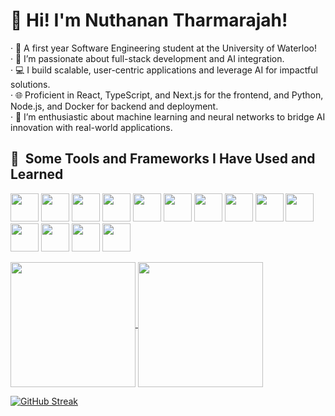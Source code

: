 <h1> 👋 Hi! I'm Nuthanan Tharmarajah! </h1>

· 👋 A first year Software Engineering student at the University of Waterloo! <br>
· 🚀 I’m passionate about full-stack development and AI integration.  <br>
· 💻 I build scalable, user-centric applications and leverage AI for impactful solutions. <br>
· 🌐 Proficient in React, TypeScript, and Next.js for the frontend, and Python, Node.js, and Docker for backend and deployment.  <br>
· 🤖 I’m enthusiastic about machine learning and neural networks to bridge AI innovation with real-world applications.  <br>

<h2> 🚀 &nbsp;Some Tools and Frameworks I Have Used and Learned</h2>
<p align="left">
<img src="https://cdn.jsdelivr.net/gh/devicons/devicon@latest/icons/html5/html5-original-wordmark.svg" width="45" height="45"/>
<img src="https://cdn.jsdelivr.net/gh/devicons/devicon@latest/icons/css3/css3-original.svg" width="45" height="45"/>
<img src="https://cdn.jsdelivr.net/gh/devicons/devicon@latest/icons/javascript/javascript-original.svg" width="45" height="45" />
<img src="https://cdn.jsdelivr.net/gh/devicons/devicon@latest/icons/typescript/typescript-original.svg" width="45" height="45" />
<img src="https://cdn.jsdelivr.net/gh/devicons/devicon@latest/icons/react/react-original.svg" width="45" height="45"/>
<img src="https://cdn.jsdelivr.net/gh/devicons/devicon@latest/icons/flask/flask-original.svg" width="45" height="45"/>
<img src="https://cdn.jsdelivr.net/gh/devicons/devicon@latest/icons/tailwindcss/tailwindcss-original.svg" width="45" height="45"/>
<img src="https://cdn.jsdelivr.net/gh/devicons/devicon@latest/icons/python/python-original.svg" width="45" height="45"/>
<img src="https://cdn.jsdelivr.net/gh/devicons/devicon@latest/icons/java/java-original.svg" width="45" height="45"/>
<img src="https://cdn.jsdelivr.net/gh/devicons/devicon@latest/icons/cplusplus/cplusplus-original.svg" width="45" height="45"/>
<img src="https://cdn.jsdelivr.net/gh/devicons/devicon@latest/icons/nodejs/nodejs-original.svg" width="45" height="45"/>
<img src="https://cdn.jsdelivr.net/gh/devicons/devicon@latest/icons/fastapi/fastapi-original.svg" width="45" height="45"/>
<img src="https://cdn.jsdelivr.net/gh/devicons/devicon@latest/icons/git/git-original.svg" width="45" height="45"/>
<img src="https://cdn.jsdelivr.net/gh/devicons/devicon@latest/icons/c/c-original.svg" width="45" height="45"/>
</p>



<a href="https://github.com/nuthanan06/github-readme-stats">
  <img height=200 align="center" src="https://github-readme-stats.vercel.app/api?username=nuthanan06&show_icons=true&theme=radical"/>
</a>
<a href="https://github.com/nuthanan06/convoychat">
  <img height=200 align="center" src="https://github-readme-stats.vercel.app/api/top-langs?username=nuthanan06&layout=compact&langs_count=8&card_width=320&show_icons=true&theme=radical" />
</a>

[![GitHub Streak](https://streak-stats.demolab.com/?user=nuthanan06)](https://git.io/streak-stats)



          
          
          
          



<!--
**nuthanan06/nuthanan06** is a ✨ _special_ ✨ repository because its `README.md` (this file) appears on your GitHub profile.

Here are some ideas to get you started:

- 🔭 I’m currently working on ...
- 🌱 I’m currently learning ...
- 👯 I’m looking to collaborate on ...
- 🤔 I’m looking for help with ...
- 💬 Ask me about ...
- 📫 How to reach me: ...
- 😄 Pronouns: ...
- ⚡ Fun fact: ...
-->
